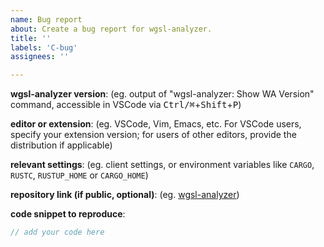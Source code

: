 ```yaml
---
name: Bug report
about: Create a bug report for wgsl-analyzer.
title: ''
labels: 'C-bug'
assignees: ''

---
```


<!--
Discord for questions: https://discord.gg/Fk9FQWx28k

Please try to provide information which will help us to fix the issue faster.
Minimal reproducible examples with few dependencies are especially lovely <3.
-->

**wgsl-analyzer version**: (eg. output of "wgsl-analyzer: Show WA Version" command, accessible in VSCode via <kbd>Ctrl/⌘</kbd>+<kbd>Shift</kbd>+<kbd>P</kbd>)

**editor or extension**: (eg. VSCode, Vim, Emacs, etc. For VSCode users, specify your extension version; for users of other editors, provide the distribution if applicable)

**relevant settings**: (eg. client settings, or environment variables like `CARGO`, `RUSTC`, `RUSTUP_HOME` or `CARGO_HOME`)

**repository link (if public, optional)**: (eg. [wgsl-analyzer](https://github.com/wgsl-analyzer/wgsl-analyzer))

**code snippet to reproduce**:

```rust
// add your code here

```
